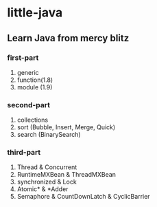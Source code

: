 # little-java

## Learn Java from mercy blitz
 
### first-part
 
1. generic
2. function(1.8)
3. module (1.9)
 
### second-part
 
1. collections
2. sort (Bubble, Insert, Merge, Quick)
3. search (BinarySearch)
 
### third-part
 
1. Thread & Concurrent
2. RuntimeMXBean & ThreadMXBean
3. synchronized & Lock
4. Atomic* & *Adder
5. Semaphore & CountDownLatch & CyclicBarrier

